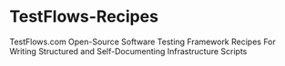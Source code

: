 # TestFlows-Recipes
TestFlows.com Open-Source Software Testing Framework Recipes For Writing Structured and Self-Documenting Infrastructure Scripts
